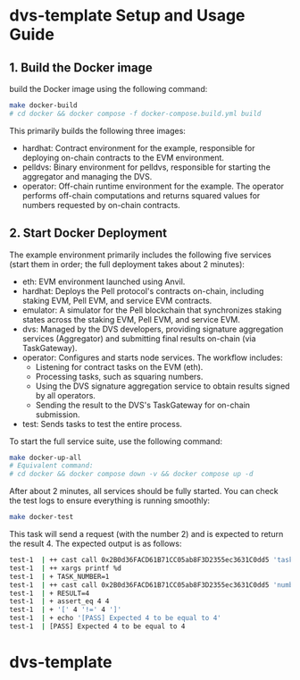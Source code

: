 # dvs-template Setup and Usage Guide

## 1. Build the Docker image

build the Docker image using the following command:

```bash
make docker-build
# cd docker && docker compose -f docker-compose.build.yml build
```

This primarily builds the following three images:

- hardhat: Contract environment for the example, responsible for deploying on-chain contracts to the EVM environment.
- pelldvs: Binary environment for pelldvs, responsible for starting the aggregator and managing the DVS.
- operator: Off-chain runtime environment for the example. The operator performs off-chain computations and returns squared values for numbers requested by on-chain contracts.

## 2. Start Docker Deployment

The example environment primarily includes the following five services (start them in order; the full deployment takes about 2 minutes):

- eth: EVM environment launched using Anvil.
- hardhat: Deploys the Pell protocol's contracts on-chain, including staking EVM, Pell EVM, and service EVM contracts.
- emulator: A simulator for the Pell blockchain that synchronizes staking states across the staking EVM, Pell EVM, and service EVM.
- dvs: Managed by the DVS developers, providing signature aggregation services (Aggregator) and submitting final results on-chain (via TaskGateway).
- operator: Configures and starts node services. The workflow includes:
  - Listening for contract tasks on the EVM (eth).
  - Processing tasks, such as squaring numbers.
  - Using the DVS signature aggregation service to obtain results signed by all operators.
  - Sending the result to the DVS's TaskGateway for on-chain submission.
- test: Sends tasks to test the entire process.

To start the full service suite, use the following command:

```bash
make docker-up-all
# Equivalent command:
# cd docker && docker compose down -v && docker compose up -d
```

After about 2 minutes, all services should be fully started. You can check the test logs to ensure everything is running smoothly:

```bash
make docker-test
```

This task will send a request (with the number 2) and is expected to return the result 4. The expected output is as follows:

```bash
test-1  | ++ cast call 0x2B0d36FACD61B71CC05ab8F3D2355ec3631C0dd5 'taskNumber()(uint32)' --private-key 0xac0974bec39a17e36ba4a6b4d238ff944bacb478cbed5efcae784d7bf4f2ff80
test-1  | ++ xargs printf %d
test-1  | + TASK_NUMBER=1
test-1  | ++ cast call 0x2B0d36FACD61B71CC05ab8F3D2355ec3631C0dd5 'numberSquareds(uint32)(uint256)' 0
test-1  | + RESULT=4
test-1  | + assert_eq 4 4
test-1  | + '[' 4 '!=' 4 ']'
test-1  | + echo '[PASS] Expected 4 to be equal to 4'
test-1  | [PASS] Expected 4 to be equal to 4
```

# dvs-template
